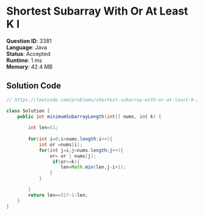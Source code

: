 # Shortest Subarray With Or At Least K I

**Question ID**: 3381  
**Language**: Java  
**Status**: Accepted  
**Runtime**: 1 ms  
**Memory**: 42.4 MB  

## Solution Code
```java
// https://leetcode.com/problems/shortest-subarray-with-or-at-least-k-i

class Solution {
    public int minimumSubarrayLength(int[] nums, int k) {
        
        int len=51;
        
        for(int i=0;i<nums.length;i++){
            int or =nums[i];
            for(int j=i;j<nums.length;j++){
                or= or | nums[j];
                 if(or>=k){
                    len=Math.min(len,j-i+1);
                }
            }

        }
        return len==51?-1:len;
    }
}
```
